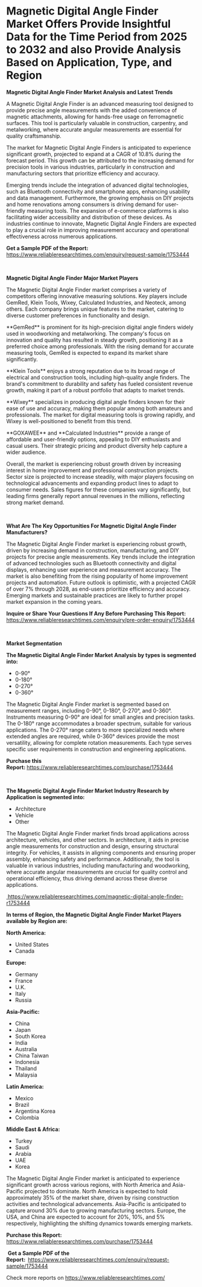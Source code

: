 <p><h1>Magnetic Digital Angle Finder Market Offers Provide Insightful Data for the Time Period from 2025 to 2032 and also Provide Analysis Based on Application, Type, and Region</h1></p><p><strong>Magnetic Digital Angle Finder Market Analysis and Latest Trends</strong></p>
<p><p>A Magnetic Digital Angle Finder is an advanced measuring tool designed to provide precise angle measurements with the added convenience of magnetic attachments, allowing for hands-free usage on ferromagnetic surfaces. This tool is particularly valuable in construction, carpentry, and metalworking, where accurate angular measurements are essential for quality craftsmanship.</p><p>The market for Magnetic Digital Angle Finders is anticipated to experience significant growth, projected to expand at a CAGR of 10.8% during the forecast period. This growth can be attributed to the increasing demand for precision tools in various industries, particularly in construction and manufacturing sectors that prioritize efficiency and accuracy. </p><p>Emerging trends include the integration of advanced digital technologies, such as Bluetooth connectivity and smartphone apps, enhancing usability and data management. Furthermore, the growing emphasis on DIY projects and home renovations among consumers is driving demand for user-friendly measuring tools. The expansion of e-commerce platforms is also facilitating wider accessibility and distribution of these devices. As industries continue to innovate, Magnetic Digital Angle Finders are expected to play a crucial role in improving measurement accuracy and operational effectiveness across numerous applications.</p></p>
<p><strong>Get a Sample PDF of the Report:&nbsp;</strong> <a href="https://www.reliableresearchtimes.com/enquiry/request-sample/1753444?utm_campaign=2007&utm_medium=2&utm_source=Github&utm_content=ia&utm_term=10042025&utm_id=magnetic-digital-angle-finder">https://www.reliableresearchtimes.com/enquiry/request-sample/1753444</a></p>
<p>&nbsp;</p>
<p><strong>Magnetic Digital Angle Finder Major Market Players</strong></p>
<p><p>The Magnetic Digital Angle Finder market comprises a variety of competitors offering innovative measuring solutions. Key players include GemRed, Klein Tools, Wixey, Calculated Industries, and Neoteck, among others. Each company brings unique features to the market, catering to diverse customer preferences in functionality and design.</p><p>**GemRed** is prominent for its high-precision digital angle finders widely used in woodworking and metalworking. The company's focus on innovation and quality has resulted in steady growth, positioning it as a preferred choice among professionals. With the rising demand for accurate measuring tools, GemRed is expected to expand its market share significantly.</p><p>**Klein Tools** enjoys a strong reputation due to its broad range of electrical and construction tools, including high-quality angle finders. The brand's commitment to durability and safety has fueled consistent revenue growth, making it part of a robust portfolio that adapts to market trends.</p><p>**Wixey** specializes in producing digital angle finders known for their ease of use and accuracy, making them popular among both amateurs and professionals. The market for digital measuring tools is growing rapidly, and Wixey is well-positioned to benefit from this trend.</p><p>**GOXAWEE** and **Calculated Industries** provide a range of affordable and user-friendly options, appealing to DIY enthusiasts and casual users. Their strategic pricing and product diversity help capture a wider audience.</p><p>Overall, the market is experiencing robust growth driven by increasing interest in home improvement and professional construction projects. Sector size is projected to increase steadily, with major players focusing on technological advancements and expanding product lines to adapt to consumer needs. Sales figures for these companies vary significantly, but leading firms generally report annual revenues in the millions, reflecting strong market demand.</p></p>
<p>&nbsp;</p>
<p><strong>What Are The Key Opportunities For Magnetic Digital Angle Finder Manufacturers?</strong></p>
<p><p>The Magnetic Digital Angle Finder market is experiencing robust growth, driven by increasing demand in construction, manufacturing, and DIY projects for precise angle measurements. Key trends include the integration of advanced technologies such as Bluetooth connectivity and digital displays, enhancing user experience and measurement accuracy. The market is also benefiting from the rising popularity of home improvement projects and automation. Future outlook is optimistic, with a projected CAGR of over 7% through 2028, as end-users prioritize efficiency and accuracy. Emerging markets and sustainable practices are likely to further propel market expansion in the coming years.</p></p>
<p><strong>Inquire or Share Your Questions If Any Before Purchasing This Report:</strong> <a href="https://www.reliableresearchtimes.com/enquiry/pre-order-enquiry/1753444?utm_campaign=2007&utm_medium=2&utm_source=Github&utm_content=ia&utm_term=10042025&utm_id=magnetic-digital-angle-finder">https://www.reliableresearchtimes.com/enquiry/pre-order-enquiry/1753444</a></p>
<p>&nbsp;</p>
<p><strong>Market Segmentation</strong></p>
<p><strong>The Magnetic Digital Angle Finder Market Analysis by types is segmented into:</strong></p>
<p><ul><li>0-90°</li><li>0-180°</li><li>0-270°</li><li>0-360°</li></ul></p>
<p><p>The Magnetic Digital Angle Finder market is segmented based on measurement ranges, including 0-90°, 0-180°, 0-270°, and 0-360°. Instruments measuring 0-90° are ideal for small angles and precision tasks. The 0-180° range accommodates a broader spectrum, suitable for various applications. The 0-270° range caters to more specialized needs where extended angles are required, while 0-360° devices provide the most versatility, allowing for complete rotation measurements. Each type serves specific user requirements in construction and engineering applications.</p></p>
<p><strong>Purchase this Report:&nbsp;</strong><a href="https://www.reliableresearchtimes.com/purchase/1753444?utm_campaign=2007&utm_medium=2&utm_source=Github&utm_content=ia&utm_term=10042025&utm_id=magnetic-digital-angle-finder">https://www.reliableresearchtimes.com/purchase/1753444</a></p>
<p>&nbsp;</p>
<p><strong>The Magnetic Digital Angle Finder Market Industry Research by Application is segmented into:</strong></p>
<p><ul><li>Architecture</li><li>Vehicle</li><li>Other</li></ul></p>
<p><p>The Magnetic Digital Angle Finder market finds broad applications across architecture, vehicles, and other sectors. In architecture, it aids in precise angle measurements for construction and design, ensuring structural integrity. For vehicles, it assists in aligning components and ensuring proper assembly, enhancing safety and performance. Additionally, the tool is valuable in various industries, including manufacturing and woodworking, where accurate angular measurements are crucial for quality control and operational efficiency, thus driving demand across these diverse applications.</p></p>
<p><a href="https://www.reliableresearchtimes.com/magnetic-digital-angle-finder-r1753444?utm_campaign=2007&utm_medium=2&utm_source=Github&utm_content=ia&utm_term=10042025&utm_id=magnetic-digital-angle-finder">&nbsp;https://www.reliableresearchtimes.com/magnetic-digital-angle-finder-r1753444</a></p>
<p><strong>In terms of Region, the Magnetic Digital Angle Finder Market Players available by Region are:</strong></p>
<p>
    <p> <strong> North America: </strong>
        <ul>
            <li>United States</li>
            <li>Canada</li>
        </ul>
        </p> 
    <p> <strong> Europe: </strong>
        <ul>
            <li>Germany</li>
            <li>France</li>
            <li>U.K.</li>
            <li>Italy</li>
            <li>Russia</li>
        </ul>
        </p> 
    <p> <strong> Asia-Pacific: </strong>
        <ul>
            <li>China</li>
            <li>Japan</li>
            <li>South Korea</li>
            <li>India</li>
            <li>Australia</li>
            <li>China Taiwan</li>
            <li>Indonesia</li>
            <li>Thailand</li>
            <li>Malaysia</li>
        </ul>
        </p> 
    <p> <strong> Latin America: </strong>
        <ul>
            <li>Mexico</li>
            <li>Brazil</li>
            <li>Argentina Korea</li>
            <li>Colombia</li>
        </ul>
        </p> 
    <p> <strong> Middle East & Africa: </strong>
        <ul>
            <li>Turkey</li>
            <li>Saudi</li>
            <li>Arabia</li>
            <li>UAE</li>
            <li>Korea</li>
        </ul>
    </p>
    </p>
<p><p>The Magnetic Digital Angle Finder market is anticipated to experience significant growth across various regions, with North America and Asia-Pacific projected to dominate. North America is expected to hold approximately 35% of the market share, driven by rising construction activities and technological advancements. Asia-Pacific is anticipated to capture around 30% due to growing manufacturing sectors. Europe, the USA, and China are expected to account for 20%, 10%, and 5% respectively, highlighting the shifting dynamics towards emerging markets.</p></p>
<p><strong>Purchase this Report: </strong><a href="https://www.reliableresearchtimes.com/purchase/1753444?utm_campaign=2007&utm_medium=2&utm_source=Github&utm_content=ia&utm_term=10042025&utm_id=magnetic-digital-angle-finder">https://www.reliableresearchtimes.com/purchase/1753444</a></p>
<p>&nbsp;<strong>Get a Sample PDF of the Report:&nbsp;&nbsp;</strong><a href="https://www.reliableresearchtimes.com/enquiry/request-sample/1753444?utm_campaign=2007&utm_medium=2&utm_source=Github&utm_content=ia&utm_term=10042025&utm_id=magnetic-digital-angle-finder">https://www.reliableresearchtimes.com/enquiry/request-sample/1753444</a></p>
<p><strong></strong></p>
<p>Check more reports on <a href="https://www.reliableresearchtimes.com/?utm_campaign=2007&utm_medium=2&utm_source=Github&utm_content=ia&utm_term=10042025&utm_id=magnetic-digital-angle-finder">https://www.reliableresearchtimes.com/</a></p>